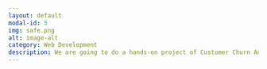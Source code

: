 ```yaml
---
layout: default
modal-id: 5
img: safe.png
alt: image-alt
category: Web Development
description: We are going to do a hands-on project of Customer Churn Analysis for an eCommerce entity in the Telecom industry. The project is built as part of a learning course on <a href="https://app.datacamp.com/learn/courses/case-study-analyzing-customer-churn-in-excel">Datacamp</a. Before we proceed any further, let’s first understand what a Customer Churn Rate means. Investopedia defines it as “the rate of attrition at which customers stop doing business with an entity. It is most commonly expressed as the percentage of service subscribers who discontinue their subscriptions within a given time period”. It is an important metric that provides an insight into the company in terms of how competitive they are in the market; possibly why there is an attrition rate in customer base; and by how much. 
---
```

